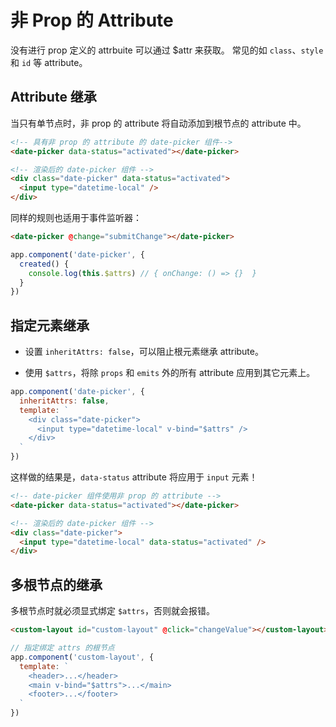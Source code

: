 # 非 Prop 的 Attribute 

没有进行 prop 定义的 attrbuite 可以通过 $attr 来获取。 常见的如 `class`、`style` 和 `id` 等 attribute。

## Attribute 继承

当只有单节点时，非 prop 的 attribute 将自动添加到根节点的 attribute 中。

```html
<!-- 具有非 prop 的 attribute 的 date-picker 组件-->
<date-picker data-status="activated"></date-picker>

<!-- 渲染后的 date-picker 组件 -->
<div class="date-picker" data-status="activated">
  <input type="datetime-local" />
</div>
```

同样的规则也适用于事件监听器：

```html
<date-picker @change="submitChange"></date-picker>
```

```js
app.component('date-picker', {
  created() {
    console.log(this.$attrs) // { onChange: () => {}  }
  }
})
```

## 指定元素继承

- 设置 `inheritAttrs: false`，可以阻止根元素继承 attribute。

- 使用 `$attrs`，将除 `props` 和 `emits` 外的所有 attribute 应用到其它元素上。

```js
app.component('date-picker', {
  inheritAttrs: false,
  template: `
    <div class="date-picker">
      <input type="datetime-local" v-bind="$attrs" />
    </div>
  `
})
```

这样做的结果是，`data-status` attribute 将应用于 `input` 元素！

```html
<!-- date-picker 组件使用非 prop 的 attribute -->
<date-picker data-status="activated"></date-picker>

<!-- 渲染后的 date-picker 组件 -->
<div class="date-picker">
  <input type="datetime-local" data-status="activated" />
</div>
```

## 多根节点的继承

多根节点时就必须显式绑定 `$attrs`，否则就会报错。

```html
<custom-layout id="custom-layout" @click="changeValue"></custom-layout>
```

```js
// 指定绑定 attrs 的根节点
app.component('custom-layout', {
  template: `
    <header>...</header>
    <main v-bind="$attrs">...</main>
    <footer>...</footer>
  `
})
```
